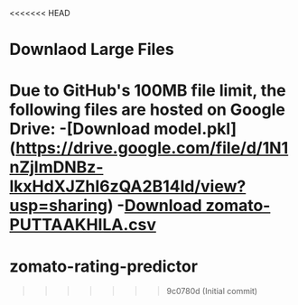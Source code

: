 <<<<<<< HEAD
# Downlaod Large Files
 Due to GitHub's 100MB file limit, the following files are hosted on Google Drive:
-[Download model.pkl] (https://drive.google.com/file/d/1N1nZjImDNBz-lkxHdXJZhI6zQA2B14ld/view?usp=sharing) 
-[Download zomato-PUTTAAKHILA.csv](https://drive.google.com/file/d/1CPkByT4Xqb004lR9cdZsYKTxENqN82AP/view?usp=sharing)
=======
# zomato-rating-predictor
>>>>>>> 9c0780d (Initial commit)
